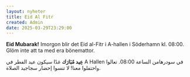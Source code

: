 ```yaml
---
layout: nyheter
title: Eid Al Fitr
created: Admin
date: 2025-03-29T23:29:00
---
```

**Eid Mubarak!**
Imorgon blir det Eid al-Fitr i A-hallen i Söderhamn kl. 08:00. Glöm inte att ta med era bönemattor.

**عِيد مُبَارَك**
غدًا سيكون عيد الفطر في  A Hallen في سودرهامن الساعة 08:00. تعالوا واحتفلوا معنا! لا تنسوا إحضار سجاجيد الصلاة.
